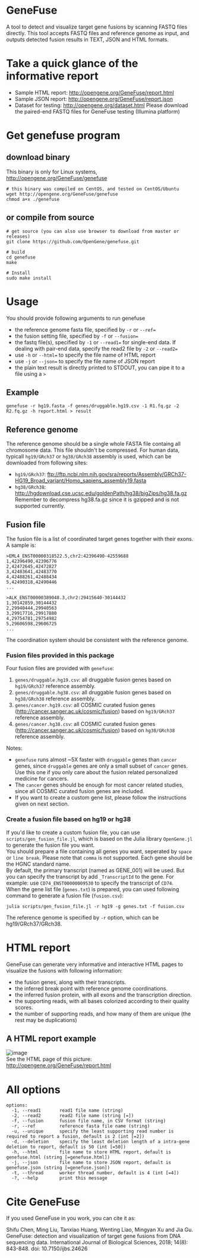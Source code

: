 # GeneFuse
A tool to detect and visualize target gene fusions by scanning FASTQ files directly. This tool accepts FASTQ files and reference genome as input, and outputs detected fusion results in TEXT, JSON and HTML formats.

# Take a quick glance of the informative report
* Sample HTML report: http://opengene.org/GeneFuse/report.html
* Sample JSON report: http://opengene.org/GeneFuse/report.json
* Dataset for testing: http://opengene.org/dataset.html  Please download the paired-end FASTQ files for GeneFuse testing (Illumina platform)

# Get genefuse program
## download binary
This binary is only for Linux systems, http://opengene.org/GeneFuse/genefuse
```shell
# this binary was compiled on CentOS, and tested on CentOS/Ubuntu
wget http://opengene.org/GeneFuse/genefuse
chmod a+x ./genefuse
```
## or compile from source
```shell
# get source (you can also use browser to download from master or releases)
git clone https://github.com/OpenGene/genefuse.git

# build
cd genefuse
make

# Install
sudo make install
```

# Usage
You should provide following arguments to run genefuse
* the reference genome fasta file, specified by `-r` or `--ref=`
* the fusion setting file, specified by `-f` or `--fusion=`
* the fastq file(s), specified by `-1` or `--read1=` for single-end data. If dealing with pair-end data, specify the read2 file by `-2` or `--read2=`
* use `-h` or `--html=` to specify the file name of HTML report
* use `-j` or `--json=` to specify the file name of JSON report
* the plain text result is directly printed to STDOUT, you can pipe it to a file using a `>`

## Example
```shell
genefuse -r hg19.fasta -f genes/druggable.hg19.csv -1 R1.fq.gz -2 R2.fq.gz -h report.html > result
```

## Reference genome
The reference genome should be a single whole FASTA file containg all chromosome data. This file shouldn't be compressed. For human data, typicall `hg19/GRch37` or `hg38/GRch38` assembly is used, which can be downloaded from following sites:
* `hg19/GRch37`: ftp://ftp.ncbi.nlm.nih.gov/sra/reports/Assembly/GRCh37-HG19_Broad_variant/Homo_sapiens_assembly19.fasta
* `hg38/GRch38`: http://hgdownload.cse.ucsc.edu/goldenPath/hg38/bigZips/hg38.fa.gz  Remember to decompress hg38.fa.gz since it is gzipped and is not supported currently.

## Fusion file
The fusion file is a list of coordinated target genes together with their exons. A sample is:
```CSV
>EML4_ENST00000318522.5,chr2:42396490-42559688
1,42396490,42396776
2,42472645,42472827
3,42483641,42483770
4,42488261,42488434
5,42490318,42490446
...

>ALK_ENST00000389048.3,chr2:29415640-30144432
1,30142859,30144432
2,29940444,29940563
3,29917716,29917880
4,29754781,29754982
5,29606598,29606725
...
```
The coordination system should be consistent with the reference genome.  
### Fusion files provided in this package
Four fusion files are provided with `genefuse`:
1. `genes/druggable.hg19.csv`: all druggable fusion genes based on `hg19/GRch37` reference assembly.
2. `genes/druggable.hg38.csv`: all druggable fusion genes based on `hg38/GRch38` reference assembly.
3. `genes/cancer.hg19.csv`: all COSMIC curated fusion genes (http://cancer.sanger.ac.uk/cosmic/fusion) based on `hg19/GRch37` reference assembly.
4. `genes/cancer.hg38.csv`: all COSMIC curated fusion genes (http://cancer.sanger.ac.uk/cosmic/fusion) based on `hg38/GRch38` reference assembly.

Notes:
* `genefuse` runs almost ~5X faster with `druggable` genes than `cancer` genes, since `druggable` genes are only a small subset of `cancer` genes. Use this one if you only care about the fusion related personalized medicine for cancers.
* The `cancer` genes should be enough for most cancer related studies, since all COSMIC curated fusion genes are included.
* If you want to create a custom gene list, please follow the instructions given on next section.
### Create a fusion file based on hg19 or hg38
If you'd like to create a custom fusion file, you can use `scripts/gen_fusion_file.jl`, which is based on the Julia library `OpenGene.jl` to generate the fusion file you want.   
You should prepare a file containing all genes you want, seperated by `space` or `line break`. Please note that `comma` is not supported. Each gene should be the HGNC standard name.  
By default, the primary transcript (named as GENE_001) will be used. But you can specify the transcript by add `_TranscriptId` to the gene. For example: use `CD74_ENST00000009530` to specify the transcript of `CD74`.   
When the gene list file (`genes.txt`) is prepared, you can used following command to generate a fusion file (`fusion.csv`):
```shell
julia scripts/gen_fusion_file.jl -r hg19 -g genes.txt -f fusion.csv
```
The reference genome is specified by `-r` option, which can be hg19/GRch37/GRch38.

# HTML report
GeneFuse can generate very informative and interactive HTML pages to visualize the fusions with following information:
* the fusion genes, along with their transcripts.
* the inferred break point with reference genome coordinations.
* the inferred fusion protein, with all exons and the transcription direction.
* the supporting reads, with all bases colorized according to their quality scores.
* the number of supporting reads, and how many of them are unique (the rest may be duplications)
## A HTML report example
![image](http://www.opengene.org/GeneFuse/eml4alk.png)  
See the HTML page of this picture: http://opengene.org/GeneFuse/report.html

# All options
```
options:
  -1, --read1       read1 file name (string)
  -2, --read2       read2 file name (string [=])
  -f, --fusion      fusion file name, in CSV format (string)
  -r, --ref         reference fasta file name (string)
  -u, --unique      specify the least supporting read number is required to report a fusion, default is 2 (int [=2])
  -d, --deletion    specify the least deletion length of a intra-gene deletion to report, default is 50 (int [=50])
  -h, --html        file name to store HTML report, default is genefuse.html (string [=genefuse.html])
  -j, --json        file name to store JSON report, default is genefuse.json (string [=genefuse.json])
  -t, --thread      worker thread number, default is 4 (int [=4])
  -?, --help        print this message
```

# Cite GeneFuse
If you used GeneFuse in you work, you can cite it as: 

Shifu Chen, Ming Liu, Tanxiao Huang, Wenting Liao, Mingyan Xu and Jia Gu. GeneFuse: detection and visualization of target gene fusions from DNA sequencing data. International Journal of Biological Sciences, 2018; 14(8): 843-848. doi: 10.7150/ijbs.24626
